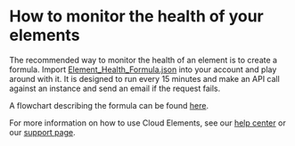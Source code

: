 # How to monitor the health of your elements

The recommended way to monitor the health of an element is to create a formula. Import [Element_Health_Formula.json](Element_Health_Formula.json) into your account and play around with it. It is designed to run every 15 minutes and make an API call against an instance and send an email if the request fails. 

A flowchart describing the formula can be found [here](Flowchart-HealthCheck.html).

For more information on how to use Cloud Elements, see our [help center](https://docs.cloud-elements.com)
or our [support page](https://support.cloud-elements.com/hc/en-us).
